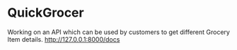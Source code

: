 # QuickGrocer
Working on an API which can be used by customers to get different Grocery Item details.
http://127.0.0.1:8000/docs
